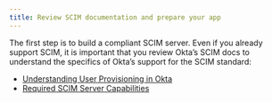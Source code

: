 ```yaml
---
title: Review SCIM documentation and prepare your app
---
```


The first step is to build a compliant SCIM server. Even if you already support SCIM, it is important that you review Okta’s SCIM docs to understand the specifics of Okta’s support for the SCIM standard:

* [Understanding User Provisioning in Okta](/docs/concepts/scim/#understanding-user-provisioning-in-okta/)
* [Required SCIM Server Capabilities](/docs/concepts/scim/#required-scim-server-capabilities/)

<NextSectionLink/>
